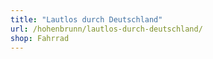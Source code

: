 ```yaml
---
title: "Lautlos durch Deutschland"
url: /hohenbrunn/lautlos-durch-deutschland/
shop: Fahrrad
---
```

